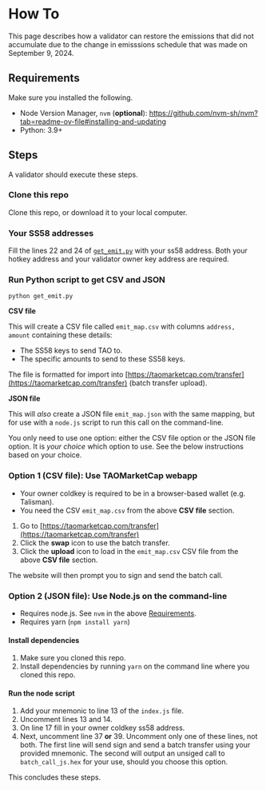 # How To

This page describes how a validator can restore the emissions that did not accumulate due to the change in emisssions schedule that was made on September 9, 2024. 

## Requirements

Make sure you installed the following. 

- Node Version Manager, `nvm` (**optional**): https://github.com/nvm-sh/nvm?tab=readme-ov-file#installing-and-updating
- Python: 3.9+

## Steps

A validator should execute these steps.

### Clone this repo

Clone this repo, or download it to your local computer.

### Your SS58 addresses

Fill the lines 22 and 24 of [`get_emit.py`](./get_emit.py) with your ss58 address. Both your hotkey address and your validator owner key address are required.

### Run Python script to get CSV and JSON

```
python get_emit.py
```

**CSV file**

This will create a CSV file called `emit_map.csv` with columns `address, amount` containing these details:
- The SS58 keys to send TAO to.
- The specific amounts to send to these SS58 keys.

The file is formatted for import into [https://taomarketcap.com/transfer](https://taomarketcap.com/transfer) (batch transfer upload).

**JSON file**

This will *also* create a JSON file `emit_map.json` with the same mapping, but for use with a `node.js` script to run this call on the command-line. 

You only need to use one option: either the CSV file option or the JSON file option. It is *your choice* which option to use. See the below instructions based on your choice.

### Option 1 (CSV file): Use TAOMarketCap webapp
- Your owner coldkey is required to be in a browser-based wallet (e.g. Talisman).
- You need the CSV `emit_map.csv` from the above **CSV file** section.
  
1. Go to [https://taomarketcap.com/transfer](https://taomarketcap.com/transfer)
2. Click the **swap** icon to use the batch transfer.
3. Click the **upload** icon to load in the `emit_map.csv` CSV file from the above **CSV file** section.

The website will then prompt you to sign and send the batch call.

### Option 2 (JSON file): Use Node.js on the command-line
- Requires node.js. See `nvm` in the above [Requirements](#requirements).
- Requires yarn (`npm install yarn`)

#### Install dependencies

1. Make sure you cloned this repo.
2. Install dependencies by running `yarn` on the command line where you cloned this repo.

#### Run the node script

1. Add your mnemonic to line 13 of the `index.js` file. 
2. Uncomment lines 13 and 14.
3. On line 17 fill in your owner coldkey ss58 address.
4. Next, uncomment line 37 **or** 39. Uncomment only one of these lines, not both. 
The first line will send sign and send a batch transfer using your provided mnemonic.
The second will output an unsiged call to `batch_call_js.hex` for your use, should you choose this option.

This concludes these steps.
